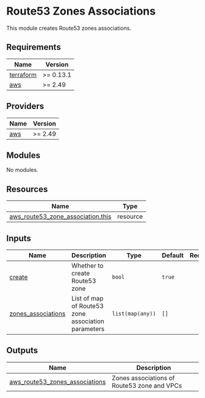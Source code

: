 # Route53 Zones Associations

This module creates Route53 zones associations.

<!-- BEGINNING OF PRE-COMMIT-TERRAFORM DOCS HOOK -->
## Requirements

| Name | Version |
|------|---------|
| <a name="requirement_terraform"></a> [terraform](#requirement\_terraform) | >= 0.13.1 |
| <a name="requirement_aws"></a> [aws](#requirement\_aws) | >= 2.49 |

## Providers

| Name | Version |
|------|---------|
| <a name="provider_aws"></a> [aws](#provider\_aws) | >= 2.49 |

## Modules

No modules.

## Resources

| Name | Type |
|------|------|
| [aws_route53_zone_association.this](https://registry.terraform.io/providers/hashicorp/aws/latest/docs/resources/route53_zone_association) | resource |

## Inputs

| Name | Description | Type | Default | Required |
|------|-------------|------|---------|:--------:|
| <a name="input_create"></a> [create](#input\_create) | Whether to create Route53 zone | `bool` | `true` | no |
| <a name="input_zones_associations"></a> [zones\_associations](#input\_zones\_associations) | List of map of Route53 zone association parameters | `list(map(any))` | `[]` | no |

## Outputs

| Name | Description |
|------|-------------|
| <a name="output_aws_route53_zones_associations"></a> [aws\_route53\_zones\_associations](#output\_aws\_route53\_zones\_associations) | Zones associations of Route53 zone and VPCs |
<!-- END OF PRE-COMMIT-TERRAFORM DOCS HOOK -->
